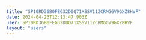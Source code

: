 ```yaml
---
title: "SP10RD36B0FEG32D0Q71XSSV11ZCRMGGV9GXZ8HVF"
date: 2024-04-23T12:13:47.903Z
user: SP10RD36B0FEG32D0Q71XSSV11ZCRMGGV9GXZ8HVF
layout: "users"
---
```

    